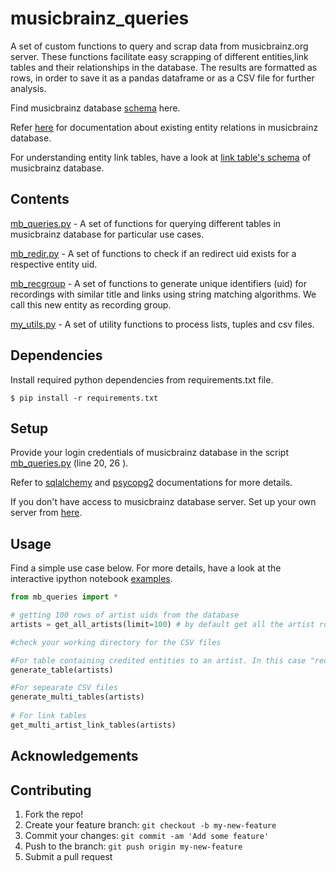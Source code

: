 # musicbrainz_queries


A set of custom functions to query and scrap data from musicbrainz.org server. These functions facilitate easy scrapping of different entities,link tables and their relationships in the database. The results are formatted as rows, in order to save it as a pandas dataframe or as a CSV file for further analysis.


Find musicbrainz database [schema](https://wiki.musicbrainz.org/-/images/5/52/ngs.png) here. 

Refer [here](https://musicbrainz.org/relationships) for documentation about existing entity relations in musicbrainz database.

For understanding entity link tables, have a look at [link table's schema](https://musicbrainz.org/doc/MusicBrainz_Database/Schema#Relationship_table_structure) of musicbrainz database.


## Contents

[mb_queries.py](https://github.com/albincorreya/musicbrainz_queries/blob/master/mb_queries.py) - A set of functions for querying different tables in musicbrainz database for particular use cases.

[mb_redir.py](https://github.com/albincorreya/musicbrainz_queries/blob/master/mb_redir.py) - A set of functions to check if an redirect uid exists for a respective entity uid.

[mb_recgroup](https://github.com/albincorreya/musicbrainz_queries/blob/master/mb_recgroup.py) - A set of functions to generate unique identifiers (uid) for recordings with similar title and links using string matching algorithms. We call this new entity as recording group.

[my_utils.py](https://github.com/albincorreya/musicbrainz_queries/blob/master/my_utils.py) - A set of utility functions to process lists, tuples and csv files.

## Dependencies

Install required python dependencies from requirements.txt file.

    $ pip install -r requirements.txt

## Setup

Provide your login credentials of musicbrainz database in the script [mb_queries.py](https://github.com/albincorreya/musicbrainz_queries/blob/master/mb_queries.py) (line 20, 26 ).

Refer to [sqlalchemy](http://docs.sqlalchemy.org/en/latest/core/engines.html) and [psycopg2](http://initd.org/psycopg/docs/module.html) documentations for more details.

If you don't have access to musicbrainz database server. Set up your own server from [here](https://musicbrainz.org/doc/MusicBrainz_Server).

## Usage


Find a simple use case below. For more details, have a look at the interactive ipython notebook [examples](github.com).

  ```python
  from mb_queries import *
 
  # getting 100 rows of artist uids from the database
  artists = get_all_artists(limit=100) # by default get all the artist rows from the database if no limits specified
  
  #check your working directory for the CSV files
  
  #For table containing credited entities to an artist. In this case "recording, release_group, and work".
  generate_table(artists)  
  
  #For sepearate CSV files
  generate_multi_tables(artists)
   
  # For link tables
  get_multi_artist_link_tables(artists)
  
  ```

## Acknowledgements


## Contributing
1. Fork the repo!
2. Create your feature branch: `git checkout -b my-new-feature`
3. Commit your changes: `git commit -am 'Add some feature'`
4. Push to the branch: `git push origin my-new-feature`
5. Submit a pull request

